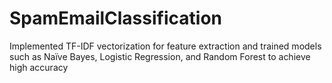 # SpamEmailClassification
Implemented TF-IDF vectorization for feature extraction and trained models such as Naïve Bayes, Logistic Regression, and Random Forest to achieve high accuracy
